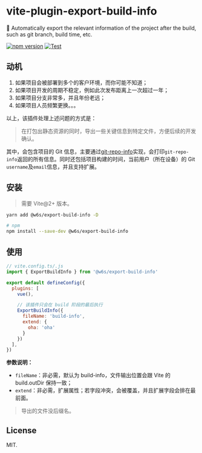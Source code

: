 # vite-plugin-export-build-info

🛵 Automatically export the relevant information of the project after the build, such as git branch, build time, etc.

[![npm version](https://badge.fury.io/js/@w6s%2Fexport-build-info.svg)](https://badge.fury.io/js/@w6s%2Fexport-build-info) [![Test](https://github.com/WorkPlusFE/vite-plugin-export-build-info/actions/workflows/test.yml/badge.svg)](https://github.com/WorkPlusFE/vite-plugin-export-build-info/actions/workflows/test.yml)

## 动机

1. 如果项目会被部署到多个的客户环境，而你可能不知道；
2. 如果项目开发的周期不稳定，例如此次发布距离上一次超过一年；
3. 如果项目分支非常多，并且年份老远；
4. 如果项目人员频繁更换。。。

以上，该插件处理上述问题的方式是：

> 在打包出静态资源的同时，导出一些关键信息到特定文件，方便后续的开发确认。

其中，会包含项目的 Git 信息，主要通过[git-repo-info](https://github.com/rwjblue/git-repo-info)实现，会打印`git-repo-info`返回的所有信息。同时还包括项目构建的时间，当前用户（所在设备）的 Git `username`及`email`信息，并且支持扩展。

## 安装

> 需要 Vite@2+ 版本。

```bash
yarn add @w6s/export-build-info -D

# npm
npm install --save-dev @w6s/export-build-info
```

## 使用

```js
// vite.config.ts/.js
import { ExportBuildInfo } from '@w6s/export-build-info'

export default defineConfig({
  plugins: [
    vue(),

    // 该插件只会在 build 阶段的最后执行
    ExportBuildInfo({
      fileName: 'build-info',
      extend: {
        oha: 'oha'
      }
    })
  ],
})
```

**参数说明：**

* `fileName`：非必需，默认为 build-info，文件输出位置会跟 Vite 的 build.outDir 保持一致；
* `extend`：非必需，扩展属性；若字段冲突，会被覆盖，并且扩展字段会排在最前面。

> 导出的文件没后缀名。


## License

MIT.

